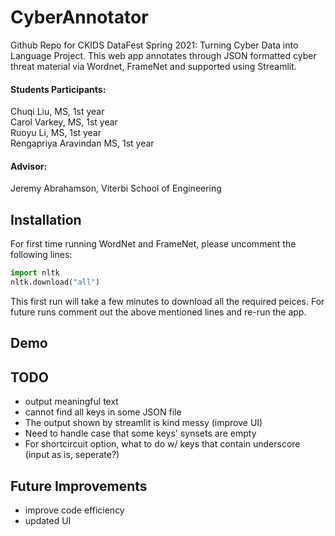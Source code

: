 # CyberAnnotator

Github Repo for CKIDS DataFest Spring 2021: Turning Cyber Data into Language Project. This web app annotates through JSON formatted cyber threat material via Wordnet, FrameNet and supported using Streamlit. 

#### Students Participants: 
Chuqi Liu, MS, 1st year
</br>
Carol Varkey, MS, 1st year
</br>
Ruoyu Li, MS, 1st year
</br>
Rengapriya Aravindan MS, 1st year
</br>

#### Advisor: 
Jeremy Abrahamson, Viterbi School of Engineering

## Installation 
For first time running WordNet and FrameNet, please uncomment the following lines:
```python
import nltk
nltk.download("all")
```
This first run will take a few minutes to download all the required peices. For future runs comment out the above mentioned lines and re-run the app. 

## Demo


## TODO
- output meaningful text
- cannot find all keys in some JSON file
- The output shown by streamlit is kind messy (improve UI)
- Need to handle case that some keys' synsets are empty
- For shortcircuit option, what to do w/ keys that contain underscore (input as is, seperate?)

## Future Improvements
- improve code efficiency
- updated UI
